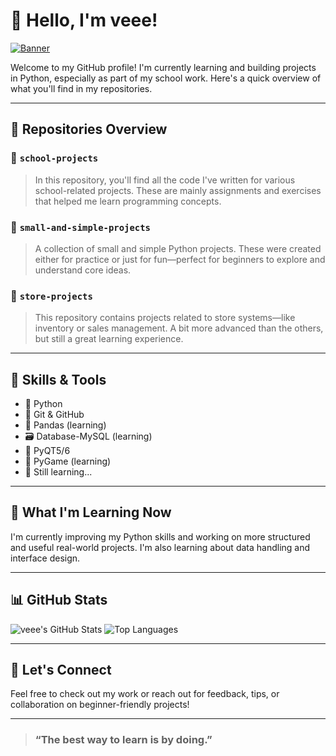 # 👋 Hello, I'm veee!


[![Banner](https://readme-typing-svg.herokuapp.com?font=Fira+Code&duration=3500&pause=800&color=F7D716&width=600&height=60&lines=Hi+there%2C+I'm+Vee!;Computer+Science+Student+%7C+Python+Developer+;Problem+Solver+%7C+Book+Lover+%7C+Always+learning)](https://git.io/typing-svg)

Welcome to my GitHub profile! I'm currently learning and building projects in Python, especially as part of my school work. Here's a quick overview of what you'll find in my repositories.

---

## 📂 Repositories Overview

### 🏫 `school-projects`
> In this repository, you'll find all the code I've written for various school-related projects. These are mainly assignments and exercises that helped me learn programming concepts.

### 🧪 `small-and-simple-projects`
> A collection of small and simple Python projects. These were created either for practice or just for fun—perfect for beginners to explore and understand core ideas.

### 🏬 `store-projects`
> This repository contains projects related to store systems—like inventory or sales management. A bit more advanced than the others, but still a great learning experience.

---

## 🔧 Skills & Tools

- 📌 Python
- 📁 Git & GitHub
- 🐼 Pandas (learning)
- 🗃️ Database-MySQL (learning)
- 📱 PyQT5/6
- 👾 PyGame (learning)
- 🧠 Still learning...

---

## 🌱 What I'm Learning Now

I'm currently improving my Python skills and working on more structured and useful real-world projects. I'm also learning about data handling and interface design.

---


## 📊 GitHub Stats

![veee's GitHub Stats](https://github-readme-stats.vercel.app/api?username=pak-pow&show_icons=true&theme=radical)
![Top Languages](https://github-readme-stats.vercel.app/api/top-langs/?username=pak-pow&layout=compact&theme=radical)

---

## 🤝 Let's Connect

Feel free to check out my work or reach out for feedback, tips, or collaboration on beginner-friendly projects!

---

> ### “The best way to learn is by doing.”

